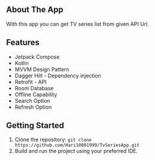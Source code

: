 ## About The App
With this app you can get TV series list from given API Url.

## Features
- Jetpack Compose
- Kotlin
- MVVM Design Pattern
- Dagger Hilt - Dependency injection
- Retrofit - API
- Room Database
- Offline Capability
- Search Option
- Refresh Option

## Getting Started
1. Clone the repository: `git clone https://github.com/Hari10081999/TvSeriesApp.git`
2. Build and run the project using your preferred IDE.




